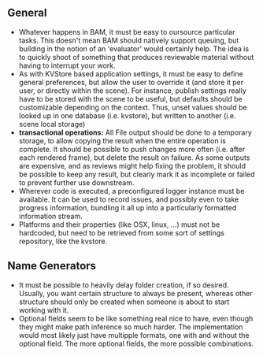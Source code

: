 ## General

* Whatever happens in BAM, it must be easy to oursource particular tasks. This doesn't mean BAM should natively support queuing, but building in the notion of an 'evaluator' would certainly help. The idea is to quickly shoot of something that produces reviewable material without having to interrupt your work.
* As with KVStore based application settings, it must be easy to define general preferences, but allow the user to override it (and store it per user, or directly within the scene). For instance, publish settings really have to be stored with the scene to be useful, but defaults should be customizable depending on the context. Thus, unset values should be looked up in one database (i.e. kvstore), but written to another (i.e. scene local storage)
* **transactional operations:** All File output should be done to a temporary storage, to allow copying the result when the entire operation is complete. It should be possible to push changes more often (i.e. after each rendered frame), but delete the result on failure. As some outputs are expensive, and as reviews might help fixing the problem, it should be possible to keep any result, but clearly mark it as incomplete or failed to prevent further use downstream.
* Wherever code is executed, a preconfigured logger instance must be available. It can be used to record issues, and possibly even to take progress information, bundling it all up into a particularly formatted information stream.
* Platforms and their properties (like OSX, linux, ...) must not be hardcoded, but need to be retrieved from some sort of settings repository, like the kvstore.

## Name Generators

* It must be possible to heavily delay folder creation, if so desired. Usually, you want certain structure to always be present, whereas other structure should only be created when someone is about to start working with it.
* Optional fields seem to be like something real nice to have, even though they might make path inference so much harder. The implementation would most likely just have multipple formats, one with and without the optional field. The more optional fields, the more possible combinations.


